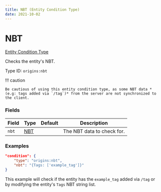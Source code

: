 ```yaml
---
title: NBT (Entity Condition Type)
date: 2021-10-02
---
```


# NBT

[Entity Condition Type](../entity_condition_types.md)

Checks the entity's NBT.

Type ID: `origins:nbt`

!!! caution

    Be cautious of using this entity condition type, as some NBT data *(e.g: tags added via `/tag`)* from the server are not synchronized to the client.


### Fields

Field | Type | Default | Description
------|------|---------|-------------
`nbt` | [NBT](../data_types/nbt.md) | | The NBT data to check for.


### Examples

```json
"condition": {
    "type": "origins:nbt",
    "nbt": "{Tags: ['example_tag']}"
}
```

This example will check if the entity has the `example_tag` added via `/tag` or by modifying the entity's `Tags` NBT string list.
